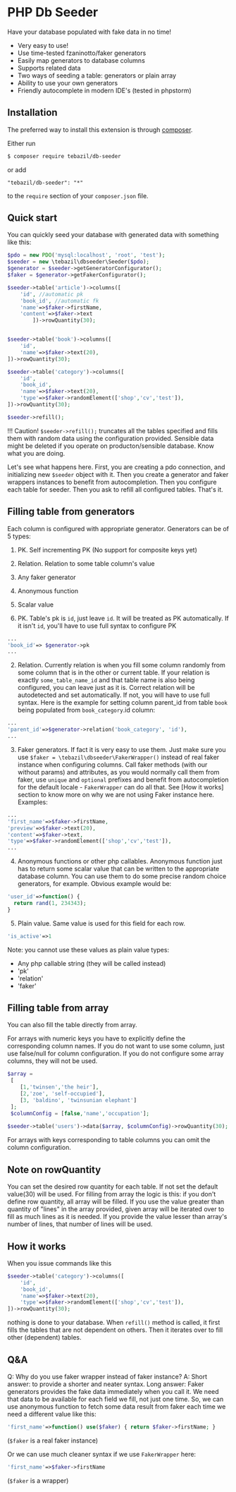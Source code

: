 # PHP Db Seeder
Have your database populated with fake data in no time! 

* Very easy to use!
* Use time-tested fzaninotto/faker generators
* Easily map generators to database columns
* Supports related data
* Two ways of seeding a table: generators or plain array
* Ability to use your own generators
* Friendly autocomplete in modern IDE's (tested in phpstorm)


## Installation

The preferred way to install this extension is through [composer](http://getcomposer.org/download/).

Either run

```bash
$ composer require tebazil/db-seeder
```

or add

```
"tebazil/db-seeder": "*"
```

to the `require` section of your `composer.json` file.

## Quick start

You can quickly seed your database with generated data with something like this:

```php
$pdo = new PDO('mysql:localhost', 'root', 'test');
$seeder = new \tebazil\dbseeder\Seeder($pdo);
$generator = $seeder->getGeneratorConfigurator();
$faker = $generator->getFakerConfigurator();

$seeder->table('article')->columns([
    'id', //automatic pk
    'book_id', //automatic fk
    'name'=>$faker->firstName,
    'content'=>$faker->text
        ])->rowQuantity(30);


$seeder->table('book')->columns([
    'id',
    'name'=>$faker->text(20),
])->rowQuantity(30);

$seeder->table('category')->columns([
    'id',
    'book_id',
    'name'=>$faker->text(20),
    'type'=>$faker->randomElement(['shop','cv','test']),
])->rowQuantity(30);

$seeder->refill();
```

!!! Caution! `$seeder->refill();` truncates all the tables specified and fills them with random data using the configuration provided. Sensible data might be deleted if you operate on producton/sensible database. Know what you are doing.

Let's see what happens here. First, you are creating a pdo connection, and initializing new `$seeder` object with it. Then you create a generator and faker wrappers instances to benefit from autocompletion. Then you configure each table for seeder. Then you ask to refill all configured tables. That's it.

## Filling table from generators

Each column is configured with appropriate generator. Generators can be of 5 types:
1) PK. Self incrementing PK (No support for composite keys yet)
2) Relation. Relation to some table column's value
3) Any faker generator
4) Anonymous function
5) Scalar value

1) PK. Table's pk is `id`, just leave `id`. It will be treated as PK automatically. If it isn't `id`, you'll have to use full syntax to configure PK

```php
...
'book_id'=> $generator->pk
...
```

2) Relation. Currently relation is when you fill some column randomly from some column that is in the other or current table. 
If your relation is exactly `some_table_name_id` and that table name is also being configured, you can leave just as it is. Correct relation will be autodetected and set automatically. If not, you will have to use full syntax. Here is the example for setting column parent_id from table `book` being populated from `book_category`.id column:

```php
...
'parent_id'=>$generator->relation('book_category', 'id'),
...
```

3) Faker generators. If fact it is very easy to use them. Just make sure you use `$faker = \tebazil\dbseeder\FakerWrapper()` instead of real faker instance when configuring columns. Call faker methods (with our without params) and attributes, as you would normally call them from faker, use `unique` and `optional` prefixes and benefit from autocompletion for the default locale - `FakerWrapper` can do all that. See [How it works] section to know more on why we are not using Faker instance here.
Examples:

```php
...
'first_name'=>$faker->firstName,
'preview'=>$faker->text(20),
'content'=>$faker->text,
'type'=>$faker->randomElement(['shop','cv','test']),
...
```

4) Anonymous functions or other php callables.
Anonymous function just has to return some scalar value that can be written to the appropriate database column. You can use them to do some precise random choice generators, for example.
Obvious example would be:

```php
'user_id'=>function() {
  return rand(1, 234343);
}
```

5) Plain value.
Same value is used for this field for each row.
 
```php
'is_active'=>1
```

Note: you cannot use these values as plain value types:
* Any php callable string (they will be called instead)
* 'pk'
* 'relation'
* 'faker'

## Filling table from array
You can also fill the table directly from array.
 
For arrays with numeric keys you have to explicitly define the corresponding column names. If you do not want to use some column, just use false/null for column configuration. If you do not configure some array columns, they will not be used.
```php
$array =
 [
    [1,'twinsen','the heir'],
    [2,'zoe', 'self-occupied'],
    [3, 'baldino', 'twinsunian elephant']
 ];
 $columnConfig = [false,'name','occupation'];
 
$seeder->table('users')->data($array, $columnConfig)->rowQuantity(30);
```

For arrays with keys corresponding to table columns you can omit the column configuration.

## Note on rowQuantity
You can set the desired row quantity for each table. If not set the default value(30) will be used. For filling from array the logic is this: if you don't define row quantity, all array will be filled. If you use the value greater than quantity of "lines" in the array provided, given array will be iterated over to fill as much lines as it is needed. If you provide the value lesser than array's number of lines, that number of lines will be used.

## How it works
When you issue commands like this 

```php
$seeder->table('category')->columns([
    'id',
    'book_id',
    'name'=>$faker->text(20),
    'type'=>$faker->randomElement(['shop','cv','test']),
])->rowQuantity(30);
```

nothing is done to your database. When `refill()` method is called, it first fills the tables that are not dependent on others. Then it iterates over to fill other (dependent) tables.
 
 
## Q&A
Q: Why do you use faker wrapper instead of faker instance? 
A: Short answer: to provide a shorter and neater syntax. Long answer: Faker generators provides the fake data immediately when you call it. We need that data to be available for each field we fill, not just one time. So, we can use anonymous function to fetch some data result from faker each time we need a different value like this:

```php
'first_name'=>function() use($faker) { return $faker->firstName; }
```
(`$faker` is a real faker instance)
 
Or we can use much cleaner syntax if we use `FakerWrapper` here: 

```php
'first_name'=>$faker->firstName
```
(`$faker` is a wrapper)

